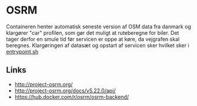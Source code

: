 # OSRM
Containeren henter automatisk seneste version af OSM data fra danmark og klargører "car" profilen, som gør det muligt at ruteberegne for biler. 
Det tager derfor en smule tid før servicen er oppe at køre, da vejgrafen skal beregnes. Klargøringen af datasæt og opstart af servicen sker hvilket sker i [entrypoint.sh](entrypoint.sh)

## Links
* http://project-osrm.org/ 
* http://project-osrm.org/docs/v5.22.0/api/
* https://hub.docker.com/r/osrm/osrm-backend/
